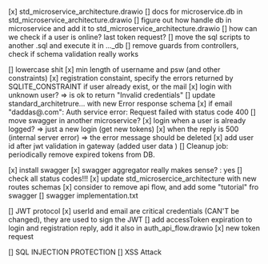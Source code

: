 [x] std_microservice_architecture.drawio
[] docs for microservice.db in std_microservice_architecture.drawio
[] figure out how handle db in microservice and add it to std_microservice_architecture.drawio
[] how can we check if a user is online? last token request?
[] move the sql scripts to another .sql and execute it in ..._db 
[] remove guards from controllers, check if schema validation really works

[] lowercase shit
[x] min length of username and psw (and other constraints)
[x] registration constaint, specify the errors returned by SQLITE_CONSTRAINT if user already exist, or the mail
[x] login with unknown user? => is ok to return "Invalid credentials"
[] update standard_architetrure... with new Error response schema
[x] if email "daddas@.com": Auth service error: Request failed with status code 400
[] move swagger in another microservice?
[x] login when a user is already logged? => just a new login (get new tokens)
[x] when the reply is 500 (internal server error) => the error message should be deleted
[x] add user id after jwt validation in gateway (added user data )
[] Cleanup job: periodically remove expired tokens from DB.

[x] install swagger
[x] swagger aggregator really makes sense? : yes
[] check all status codes!!! 
[x] update std_microsercice_architecture with new routes schemas
[x] consider to remove api flow, and add some "tutorial" fro swagger
[] swagger implementation.txt

[] JWT protocol
	[x] userId and email are critical credentials (CAN'T be changed), they are used to sign the JWT
	[] add accessToken expiration to login and registration reply, add it also in auth_api_flow.drawio
	[x] new token request

[] SQL INJECTION PROTECTION
[] XSS Attack